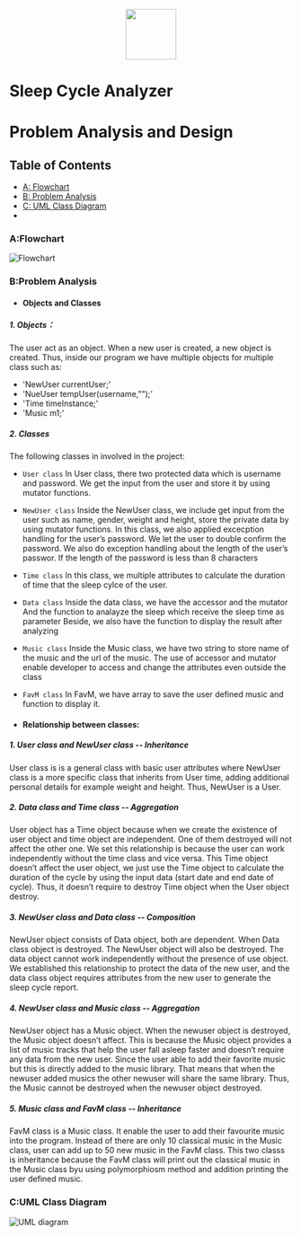 <p align="center">
  <img src="." width="90" height="90">
</p>

# Sleep Cycle Analyzer
# Problem Analysis and Design
## Table of Contents
- [A: Flowchart](#A:Flowchart)
- [B: Problem Analysis](#B:Problem-Analysis)
- [C: UML Class Diagram](#C:UML-Class-Diagram)
- 
### A:Flowchart 
![Flowchart](https://github.com/jjn7702/SECJ1023-PT2/blob/main/Submission/sec08_23242/DreamCatcher/Problem%20Analysis%20and%20Design/flowchart(updated).jpg)

### B:Problem Analysis 
- #### Objects and Classes
##### 1. Objects：
The user act as an object. When a new user is created, a new object is created. Thus, inside our program we have multiple objects for multiple class such as:
- 'NewUser currentUser;'
- 'NueUser tempUser(username,"");'
- 'Time timeInstance;'
- 'Music m1;'

##### 2. Classes
The following classes in involved in the project:
- `User class`
  In User class, there two protected data which is username and password. We get the input from the user and store it by using mutator functions. 
- `NewUser class`
  Inside the NewUser class, we include get input from the user such as name, gender, weight and height, store the private data by  using mutator functions.
  In this class, we also applied excecption handling for the user’s password. We let the user to double confirm the password.
  We also do exception handling about the length of the user’s passwor.  If the length of the password is less than 8 characters 
- `Time class`
  In this class, we multiple attributes to calculate the duration of time that the sleep cylce of the user. 
- `Data class`
  Inside the data class, we have the accessor and the mutator
  And the function to analayze the sleep which receive the sleep time as parameter
  Beside, we also have the function to display the result after analyzing 
- `Music class`
  Inside the Music class, we have two string to store name of the music and the url of the music.
  The use of accessor and mutator enable developer to access and change the attributes even outside the class 
- `FavM class`
  In FavM, we have array to save the user defined music and function to display it.

- #### Relationship between classes:
##### 1. User class and NewUser class -- Inheritance
User class is is a general class with basic user attributes where NewUser class is a more specific class that inherits from User time, adding additional personal details for example weight and height. Thus, NewUser is a User. 

##### 2. Data class and Time class -- Aggregation
User object has a Time object because when we create the existence of user object and time object are independent. One of them destroyed will not affect the other one. We set this relationship is because the user can work independently without the time class and vice versa. This Time object doesn’t affect the user object, we just use the Time object to calculate the duration of the cycle by using the input data (start date and end date of cycle). Thus, it doesn’t require to destroy Time object when the User object destroy. 

##### 3. NewUser class and Data class -- Composition 
NewUser object consists of Data object, both are dependent. When Data class object is destroyed. The NewUser object will also be destroyed. The data object cannot work independently without the presence of use object. We established this relationship to protect the data of the new user, and the data class object requires attributes from the new user to generate the sleep cycle report. 

##### 4. NewUser class and Music class -- Aggregation 
NewUser object has a Music object. When the newuser object is destroyed, the Music object doesn’t affect. This is because the Music object provides a list of music tracks that help the user fall asleep faster and doesn’t require any data from the new user. Since the user able to add their favorite music but this is directly added to the music library. That means that when the newuser added musics the other newuser will share the same library. Thus, the Music cannot be destroyed when the newuser object destroyed. 

##### 5. Music class and FavM class -- Inheritance 
FavM class is a Music class. It enable the user to add their favourite music into the program. Instead of there are only 10 classical music in the Music class, user can add up to 50 new music in the FavM class. This two classs is inheritance because the FavM class will print out the classical music in the Music class byu using polymorphiosm method and addition printing the user defined music. 

### C:UML Class Diagram 

![UML diagram](https://github.com/jjn7702/SECJ1023-PT2/blob/main/Submission/sec08_23242/DreamCatcher/Problem%20Analysis%20and%20Design/DreamCatcherUMLDiagram.jpg)

